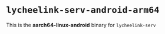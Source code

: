 # `lycheelink-serv-android-arm64`

This is the **aarch64-linux-android** binary for `lycheelink-serv`
